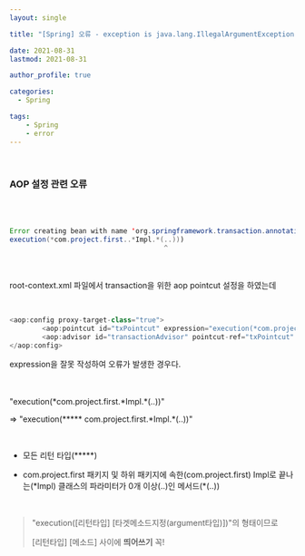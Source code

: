 ```yaml
---
layout: single

title: "[Spring] 오류 - exception is java.lang.IllegalArgumentException: Pointcut is not well-formed"

date: 2021-08-31
lastmod: 2021-08-31

author_profile: true

categories: 
  - Spring

tags: 
    - Spring
    - error
---
```



<br>

### AOP 설정 관련 오류

<br><br>


```java
Error creating bean with name 'org.springframework.transaction.annotation.AnnotationTransactionAttributeSource#0': Initialization of bean failed; nested exception is java.lang.IllegalArgumentException: Pointcut is not well-formed: expecting 'name pattern' at character position 38
execution(*com.project.first..*Impl.*(..)))
                                      ^
```

<br><br>
root-context.xml 파일에서 transaction을 위한 aop pointcut 설정을 하였는데

<br>


```java
<aop:config proxy-target-class="true">
		<aop:pointcut id="txPointcut" expression="execution(*com.project.first..*Impl.*(..)))" />
		<aop:advisor id="transactionAdvisor" pointcut-ref="txPointcut" advice-ref="txAdvice" />
</aop:config>
```

expression을 잘못 작성하여 오류가 발생한 경우다.

<br><br>
"execution(\*com.project.first.\*Impl.*(..))"

⇒ "execution(***** com.project.first.\*Impl.\*(..))"

<br>

- 모든 리턴 타입(*****) 

- com.project.first 패키지 및 하위 패키지에 속한(com.project.first) Impl로 끝나는(\*Impl) 클래스의 파라미터가 0개 이상(..)인 메서드(*(..)) 

<br>

>"execution([리턴타입] [타겟메소드지정(argument타입)])"의 형태이므로
>
>
>[리턴타입] [메소드] 사이에 **띄어쓰기** 꼭!

<br><br><br><br><br>
